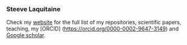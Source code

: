 ### Steeve Laquitaine

Check my [website](https://steevelaquitaine.github.io) for the full list of my repositories, scientific papers, teaching, my [ORCID] (https://orcid.org/0000-0002-9647-3149) and [Google scholar](https://scholar.google.com/citations?user=ftTg_S4AAAAJ&hl=fr&oi=ao).

<!--
**steevelaquitaine/steevelaquitaine** is a ✨ _special_ ✨ repository because its `README.md` (this file) appears on your GitHub profile.

Here are some ideas to get you started: 

- 🔭 I’m currently working on 
- 🌱 I’m currently learning ...
- 👯 I’m looking to collaborate on ...
- 🤔 I’m looking for help with ...
- 💬 Ask me about ...
- 📫 How to reach me: ...
- 😄 Pronouns: ...
- ⚡ Fun fact: ...
-->


